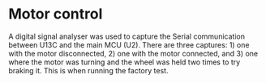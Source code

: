 # Motor control

A digital signal analyser was used to capture the Serial communication between U13C and the main MCU (U2). There are three captures: 1) one with the motor disconnected, 2) one with the motor connected, and 3) one where the motor was turning and the wheel was held two times to try braking it. This is when running the factory test.

